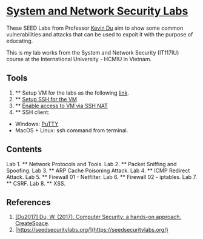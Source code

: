 # [System and Network Security Labs](https://seedsecuritylabs.org/) 
These SEED Labs from Professor [Kevin Du](https://github.com/kevin-w-du) aim to show some common vulnerabilities and attacks that can be used to expoit it with the purpose of educating.

This is my lab works from the System and Network Security (IT117IU) course at the International University - HCMIU in Vietnam.  

## Tools 

1. ** Setup VM for the labs as the following [link](https://github.com/seed-labs/seed-labs/blob/master/manuals/vm/seedvm-manual.md).
2. ** [Setup SSH for the VM](https://www.cyberciti.biz/faq/ubuntu-linux-install-openssh-server/)
3. ** [Enable access to VM via SSH NAT](https://bobcares.com/blog/virtualbox-ssh-nat/)
4. ** SSH client:
- Windows: [PuTTY](https://www.putty.org/)
- MacOS + Linux: ssh command from terminal.

## Contents

Lab 1. ** Network Protocols and Tools.
Lab 2. ** Packet Sniffing and Spoofing.
Lab 3. ** ARP Cache Poisoning Attack.
Lab 4. ** ICMP Redirect Attack.
Lab 5. ** Firewall 01 - Netfilter.
Lab 6. ** Firewall 02 - iptables.
Lab 7. ** CSRF.
Lab 8. ** XSS.

## References

1. [[Du2017] Du, W. (2017). Computer Security: a hands-on approach. CreateSpace](https://www.amazon.com/Computer-Security-Hands-Approach-Wenliang/dp/154836794X).
2. [https://seedsecuritylabs.org/](https://seedsecuritylabs.org/)



